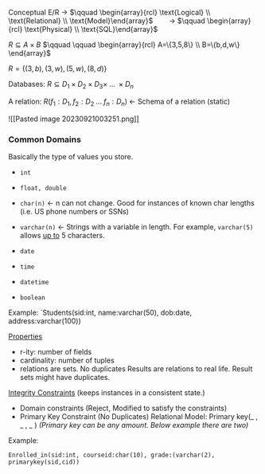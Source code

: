 
Conceptual E/R $\longrightarrow$ $\qquad \begin{array}{rcl} \text{Logical} \\ \text{Relational} \\ \text{Model}\end{array}$$\qquad\longrightarrow$ $\qquad \begin{array}{rcl} \text{Physical} \\ \text{SQL}\end{array}$


$R \subseteq A\times B$ $\qquad \qquad \begin{array}{rcl} A=\{3,5,8\} \\ B=\{b,d,w\} \end{array}$

$R=\{(3,b),(3,w),(5,w),(8,d)\}$

Databases: $R\subseteq D_1 \times D_2 \times D_3 \times \; ... \; \times D_n$

A relation: $R(f_1:D_1 , f_2:D_2 \; ... \; f_n:D_n)\; \leftarrow$ Schema of a relation (static)


![[Pasted image 20230921003251.png]]

### Common Domains

Basically the type of values you store.

- `int`
- `float, double`
- `char(n)` $\leftarrow$ n can not change. Good for instances of known char lengths (i.e. US phone numbers or SSNs)
- `varchar(n)` $\leftarrow$ Strings with a variable in length. For example, `varchar(5)` allows <u>up to</u> 5 characters.

- `date`
- `time`
- `datetime`
- `boolean`

Example: `Students(sid:int, name:varchar(50), dob:date, address:varchar(100))

<u>Properties</u>

- r-ity: number of fields
- cardinality: number of tuples
- relations are sets. No duplicates
	Results are relations to real life. Result sets might have duplicates. 

<u>Integrity Constraints</u> (keeps instances in a consistent state.)

- Domain constraints (Reject, Modified to satisfy the constraints)
- Primary Key Constraint (No Duplicates)
	Relational Model:
		Primary key(_ , _ , _ ) _(Primary key can be any amount. Below example there are two)_

Example: 

`Enrolled_in(sid:int, courseid:char(10), grade:(varchar(2), primarykey(sid,cid))`